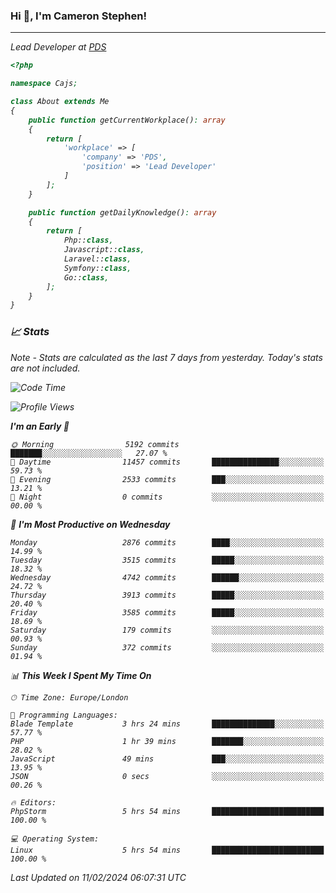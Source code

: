 ### Hi 👋, I'm Cameron Stephen!
<hr>
<p><em>Lead Developer at <a href="https://prindatasolutions.co.uk">PDS</a></p>


```php
<?php

namespace Cajs;

class About extends Me
{
    public function getCurrentWorkplace(): array
    {
        return [
            'workplace' => [
                'company' => 'PDS',
                'position' => 'Lead Developer'
            ]
        ];
    }

    public function getDailyKnowledge(): array
    {
        return [
            Php::class,
            Javascript::class,
            Laravel::class,
            Symfony::class,
            Go::class,
        ];
    }
}
```

### 📈 Stats
<p><em>Note - Stats are calculated as the last 7 days from yesterday. Today's stats are not included.</em></p>


<!--START_SECTION:waka-->
![Code Time](http://img.shields.io/badge/Code%20Time-3%2C654%20hrs%203%20mins-blue)

![Profile Views](http://img.shields.io/badge/Profile%20Views-0-blue)

**I'm an Early 🐤** 

```text
🌞 Morning                5192 commits        ███████░░░░░░░░░░░░░░░░░░   27.07 % 
🌆 Daytime                11457 commits       ███████████████░░░░░░░░░░   59.73 % 
🌃 Evening                2533 commits        ███░░░░░░░░░░░░░░░░░░░░░░   13.21 % 
🌙 Night                  0 commits           ░░░░░░░░░░░░░░░░░░░░░░░░░   00.00 % 
```
📅 **I'm Most Productive on Wednesday** 

```text
Monday                   2876 commits        ████░░░░░░░░░░░░░░░░░░░░░   14.99 % 
Tuesday                  3515 commits        █████░░░░░░░░░░░░░░░░░░░░   18.32 % 
Wednesday                4742 commits        ██████░░░░░░░░░░░░░░░░░░░   24.72 % 
Thursday                 3913 commits        █████░░░░░░░░░░░░░░░░░░░░   20.40 % 
Friday                   3585 commits        █████░░░░░░░░░░░░░░░░░░░░   18.69 % 
Saturday                 179 commits         ░░░░░░░░░░░░░░░░░░░░░░░░░   00.93 % 
Sunday                   372 commits         ░░░░░░░░░░░░░░░░░░░░░░░░░   01.94 % 
```


📊 **This Week I Spent My Time On** 

```text
🕑︎ Time Zone: Europe/London

💬 Programming Languages: 
Blade Template           3 hrs 24 mins       ██████████████░░░░░░░░░░░   57.77 % 
PHP                      1 hr 39 mins        ███████░░░░░░░░░░░░░░░░░░   28.02 % 
JavaScript               49 mins             ███░░░░░░░░░░░░░░░░░░░░░░   13.95 % 
JSON                     0 secs              ░░░░░░░░░░░░░░░░░░░░░░░░░   00.26 % 

🔥 Editors: 
PhpStorm                 5 hrs 54 mins       █████████████████████████   100.00 % 

💻 Operating System: 
Linux                    5 hrs 54 mins       █████████████████████████   100.00 % 
```


 Last Updated on 11/02/2024 06:07:31 UTC
<!--END_SECTION:waka-->
